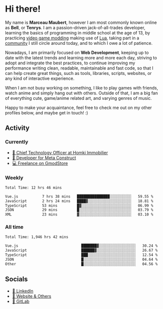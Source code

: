# Hi there!

My name is **Marceau Maubert**, however I am most commonly known online as **Bell**, or **Tenrys**. I am a passion-driven jack-of-all-trades developer, learning the basics of programming in middle school at the age of 13, by practicing [video game modding](https://garrysmod.com) making use of [Lua](https://lua.org), taking part in a [community](https://metastruct.net) I still circle around today, and to which I owe a lot of patience.

Nowadays, I am primarily focused on **Web Development**, keeping up to date with the latest trends and learning more and more each day, striving to adopt  and integrate the best practices, to continue improving my performance writing clean, readable, maintainable and fast code, so that I can help create great things, such as tools, libraries, scripts, websites, or any kind of interactive experience.

When I am not busy working on something, I like to play games with friends, watch anime and simply hang out with others. Outside of that, I am a big fan of everything cute, game/anime related art, and varying genres of music.

Happy to make your acquaintance, feel free to check me out on my other profiles below, and maybe get in touch! :)

## Activity

### Currently

- [🏢 Chief Technology Officer at Homki Immobilier](https://homki-immobilier.com)
- [🎈 Developer for Meta Construct](https://metastruct.net)
- [💻 Freelance on GmodStore](https://www.gmodstore.com/users/Tenrys)

### Weekly
<!--START_SECTION:wakaWeekly-->

```txt
Total Time: 12 hrs 46 mins

Vue.js           7 hrs 38 mins   ███████████████░░░░░░░░░░   59.55 %
JavaScript       2 hrs 24 mins   ████▓░░░░░░░░░░░░░░░░░░░░   18.81 %
TypeScript       53 mins         █▓░░░░░░░░░░░░░░░░░░░░░░░   06.99 %
JSON             29 mins         █░░░░░░░░░░░░░░░░░░░░░░░░   03.79 %
XML              23 mins         ▓░░░░░░░░░░░░░░░░░░░░░░░░   03.10 %
```

<!--END_SECTION:wakaWeekly-->

### All time
<!--START_SECTION:wakaTotal-->

```txt
Total Time: 1,946 hrs 42 mins

Vue.js                             ███████▓░░░░░░░░░░░░░░░░░   30.24 %
JavaScript                         ██████▓░░░░░░░░░░░░░░░░░░   26.67 %
TypeScript                         ███░░░░░░░░░░░░░░░░░░░░░░   12.54 %
JSON                               █░░░░░░░░░░░░░░░░░░░░░░░░   04.64 %
Other                              █░░░░░░░░░░░░░░░░░░░░░░░░   04.56 %
```

<!--END_SECTION:wakaTotal-->

## Socials

- [👔 LinkedIn](https://www.linkedin.com/in/marceau-maubert)
- [🔗 Website & Others](https://bell.moe)
- [🦊 GitLab](https://gitlab.com/Tenrys)
